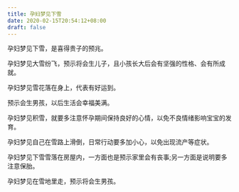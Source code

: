 ```yaml
---
title: 孕妇梦见下雪
date: 2020-02-15T20:54:12+08:00
draft: false
---
```


孕妇梦见下雪，是喜得贵子的预兆。


孕妇梦见大雪纷飞，预示将会生儿子，且小孩长大后会有坚强的性格、会有所成就。


孕妇梦见雪花落在身上，代表有好运到。

预示会生男孩，以后生活会幸福美满。


孕妇梦见积雪，就要多注意怀孕期间保持良好的心情，以免不良情绪影响宝宝的发育。


孕妇梦见自己在雪路上滑倒，日常行动要多加小心，以免出现流产等症状。


孕妇梦见下雪雪落在房屋内，一方面也是预示家里会有丧事;另一方面是说明要多注意保胎。


孕妇梦见在雪地里走，预示将会生男孩。

